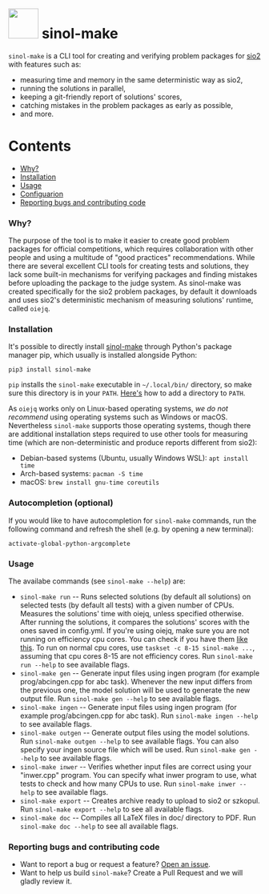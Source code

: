 # <img src="https://avatars.githubusercontent.com/u/2264918?s=200&v=4" height=60em> sinol-make

`sinol-make` is a CLI tool for creating and verifying problem packages
for [sio2](https://github.com/sio2project/oioioi)
with features such as:
- measuring time and memory in the same deterministic way as sio2,
- running the solutions in parallel,
- keeping a git-friendly report of solutions' scores,
- catching mistakes in the problem packages as early as possible,
- and more.

# Contents

- [Why?](#why)
- [Installation](#installation)
- [Usage](#usage)
- [Configuarion](#configuration)
- [Reporting bugs and contributing code](#reporting-bugs-and-contributing-code)

### Why?

The purpose of the tool is to make it easier to create good problem packages
for official competitions, which requires collaboration with other people
and using a multitude of "good practices" recommendations.
While there are several excellent CLI tools for creating tests and solutions,
they lack some built-in mechanisms for verifying packages and finding mistakes
before uploading the package to the judge system.
As sinol-make was created specifically for the sio2 problem packages,
by default it downloads and uses sio2's deterministic mechanism of measuring
solutions' runtime, called `oiejq`.

### Installation

It's possible to directly install [sinol-make](https://pypi.org/project/sinol-make/)
through Python's package manager pip, which usually is installed alongside Python:

```
pip3 install sinol-make
```
`pip` installs the `sinol-make` executable in `~/.local/bin/` directory,
so make sure this directory is in your `PATH`.
[Here's](https://gist.github.com/nex3/c395b2f8fd4b02068be37c961301caa7) how to add a directory to `PATH`.

As `oiejq` works only on Linux-based operating systems,
*we do not recommend* using operating systems such as Windows or macOS.
Nevertheless `sinol-make` supports those operating systems,
though there are additional installation steps required to use
other tools for measuring time (which are non-deterministic and produce reports different from sio2):
- Debian-based systems (Ubuntu, usually Windows WSL): `apt install time`
- Arch-based systems: `pacman -S time`
- macOS: `brew install gnu-time coreutils`

### Autocompletion (optional)

If you would like to have autocompletion for `sinol-make` commands,
run the following command and refresh the shell (e.g. by opening a new terminal):

```shell
activate-global-python-argcomplete
```

### Usage

The availabe commands (see `sinol-make --help`) are:

- `sinol-make run` -- Runs selected solutions (by default all solutions) on selected tests (by default all tests) with a given number
of CPUs. Measures the solutions' time with oiejq, unless specified otherwise. After running the solutions, it
compares the solutions' scores with the ones saved in config.yml. If you're using oiejq, make sure you are not running on efficiency
cpu cores. You can check if you have them [like this](https://stackoverflow.com/a/71282744). To run on normal cpu cores, use
`taskset -c 8-15 sinol-make ...`, assuming that cpu cores 8-15 are not efficiency cores.
Run `sinol-make run --help` to see available flags.
- `sinol-make gen` -- Generate input files using ingen program (for example prog/abcingen.cpp for abc task). 
Whenever the new input differs from the previous one, the model solution will be used to generate the new output file.
Run `sinol-make gen --help` to see available flags.
- `sinol-make ingen` -- Generate input files using ingen program (for example prog/abcingen.cpp for abc task).
Run `sinol-make ingen --help` to see available flags.
- `sinol-make outgen` -- Generate output files using the model solutions. Run `sinol-make outgen --help` to see available flags.
You can also specify your ingen source file which will be used. Run `sinol-make gen --help` to see available flags.
- `sinol-make inwer` -- Verifies whether input files are correct using your "inwer.cpp" program. You can specify what inwer
program to use, what tests to check and how many CPUs to use. Run `sinol-make inwer --help` to see available flags.
- `sinol-make export` -- Creates archive ready to upload to sio2 or szkopul. Run `sinol-make export --help` to see all available flags.
- `sinol-make doc` -- Compiles all LaTeX files in doc/ directory to PDF. Run `sinol-make doc --help` to see all available flags.

### Reporting bugs and contributing code

- Want to report a bug or request a feature? [Open an issue](https://github.com/sio2project/sinol-make/issues).
- Want to help us build `sinol-make`? Create a Pull Request and we will gladly review it.
